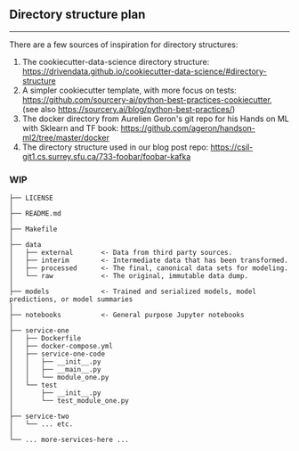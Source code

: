 ## Directory structure plan
------------

There are a few sources of inspiration for directory structures:

1. The cookiecutter-data-science directory structure: https://drivendata.github.io/cookiecutter-data-science/#directory-structure
2. A simpler cookiecutter template, with more focus on tests: https://github.com/sourcery-ai/python-best-practices-cookiecutter, (see also https://sourcery.ai/blog/python-best-practices/)
3. The docker directory from Aurelien Geron's git repo for his Hands on ML with Sklearn and TF book: https://github.com/ageron/handson-ml2/tree/master/docker
4. The directory structure used in our blog post repo: https://csil-git1.cs.surrey.sfu.ca/733-foobar/foobar-kafka


### WIP 

```
├── LICENSE
│
├── README.md
│
├── Makefile
│
├── data
│   ├── external       <- Data from third party sources.
│   ├── interim        <- Intermediate data that has been transformed.
│   ├── processed      <- The final, canonical data sets for modeling.
│   └── raw            <- The original, immutable data dump.
│
├── models             <- Trained and serialized models, model predictions, or model summaries
│
├── notebooks          <- General purpose Jupyter notebooks
│
├── service-one
│   ├── Dockerfile
│   ├── docker-compose.yml
│   ├── service-one-code
│   │   ├── __init__.py
│   │   ├── __main__.py
│   │   └── module_one.py
│   └── test
│       ├── __init__.py
│       └── test_module_one.py
│
├── service-two
│   └── ... etc.
│
└── ... more-services-here ...
```
